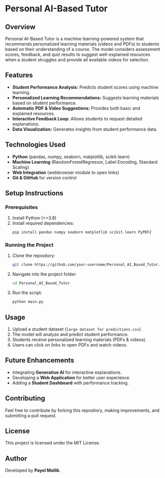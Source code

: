 # Personal AI-Based Tutor

## Overview

Personal AI-Based Tutor is a machine learning-powered system that recommends personalized learning materials (videos and PDFs) to students based on their understanding of a course. The model considers assessment scores, feedback, and quiz results to suggest well-explained resources when a student struggles and provide all available videos for selection.

## Features

- **Student Performance Analysis:** Predicts student scores using machine learning.
- **Personalized Learning Recommendations:** Suggests learning materials based on student performance.
- **Automatic PDF & Video Suggestions:** Provides both basic and explained resources.
- **Interactive Feedback Loop:** Allows students to request detailed explanations.
- **Data Visualization:** Generates insights from student performance data.

## Technologies Used

- **Python** (pandas, numpy, seaborn, matplotlib, scikit-learn)
- **Machine Learning** (RandomForestRegressor, Label Encoding, Standard Scaling)
- **Web Integration** (webbrowser module to open links)
- **Git & GitHub** for version control

## Setup Instructions

### Prerequisites

1. Install Python (>=3.8)
2. Install required dependencies:
   ```sh
   pip install pandas numpy seaborn matplotlib scikit-learn PyPDF2
   ```

### Running the Project

1. Clone the repository:
   ```sh
   git clone https://github.com/your-username/Personal_AI_Based_Tutor.git
   ```
2. Navigate into the project folder:
   ```sh
   cd Personal_AI_Based_Tutor
   ```
3. Run the script:
   ```sh
   python main.py
   ```

## Usage

1. Upload a student dataset (`large dataset for predictions.csv`).
2. The model will analyze and predict student performance.
3. Students receive personalized learning materials (PDFs & videos).
4. Users can click on links to open PDFs and watch videos.

## Future Enhancements

- Integrating **Generative AI** for interactive explanations.
- Developing a **Web Application** for better user experience.
- Adding a **Student Dashboard** with performance tracking.

## Contributing

Feel free to contribute by forking this repository, making improvements, and submitting a pull request.

## License

This project is licensed under the MIT License.

## Author

Developed by **Payel Mallik**.

